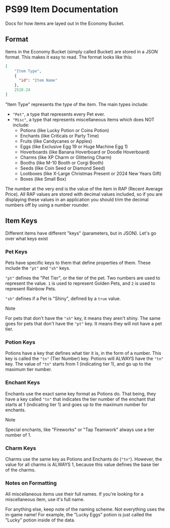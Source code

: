 # PS99 Item Documentation
Docs for how items are layed out in the Economy Bucket.

## Format
Items in the Economy Bucket (simply called Bucket) are stored in a JSON format. This makes it easy to read. The format looks like this:
```json
[
    "Item Type",
    {
      "id": "Item Name"
    },
    2528.24
]
```

"Item Type" represents the type of the item. The main types include:
- `"Pet"`, a type that represents every Pet ever.
- `"Misc"`, a type that represents miscellaneous items which does NOT include:
  - Potions (like Lucky Potion or Coins Potion)
  - Enchants (like Criticals or Party Time)
  - Fruits (like Candycanes or Apples)
  - Eggs (like Exclusive Egg 19 or Huge Machine Egg 1)
  - Hoverboards (like Banana Hoverboard or Doodle Hoverboard)
  - Charms (like XP Charm or Glittering Charm)
  - Booths (like M-10 Booth or Corgi Booth)
  - Seeds (like Coin Seed or Diamond Seed)
  - Lootboxes (like X-Large Christmas Present or 2024 New Years Gift)
  - Boxes (like Small Box)

The number at the very end is the value of the item in RAP (Recent Average Price). All RAP values are stored with decimal values included, so if you are displaying these values in an application you should trim the decimal numbers off by using a number rounder.
 
## Item Keys
Different items have different "keys" (parameters, but in JSON). Let's go over what keys exist

### Pet Keys
Pets have specific keys to them that define properties of them. These include the `"pt"` and `"sh"` keys.

`"pt"` defines the "Pet Tier", or the tier of the pet. Two numbers are used to represent the value. `1` is used to represent Golden Pets, and `2` is used to represent Rainbow Pets.

`"sh"` defines if a Pet is "Shiny", defined by a `true` value.

> [!NOTE]
> For pets that don't have the `"sh"` key, it means they aren't shiny. The same goes for pets that don't have the `"pt"` key. It means they will not have a pet tier.

### Potion Keys
Potions have a key that defines what tier it is, in the form of a number. This key is called the `"tn"` (Tier Number) key. Potions will ALWAYS have the `"tn"` key. The value of `"tn"` starts from 1 (indicating tier 1), and go up to the maximum tier number.

### Enchant Keys
Enchants use the exact same key format as Potions do. That being, they have a key called `"tn"` that indicates the tier number of the enchant that starts at 1 (indicating tier 1) and goes up to the maximum number for enchants.

> [!NOTE]
> Special enchants, like "Fireworks" or "Tap Teamwork" always use a tier number of 1.

### Charm Keys
Charms use the same key as Potions and Enchants do (`"tn"`). However, the value for all charms is ALWAYS 1, because this value defines the base tier of the charms.

### Notes on Formatting
All miscellaneous items use their full names. If you're looking for a miscellaneous item, use it's full name.

For anything else, keep note of the naming scheme. Not everything uses the in-game name! For example, the "Lucky Eggs" potion is just called the "Lucky" potion inside of the data.
